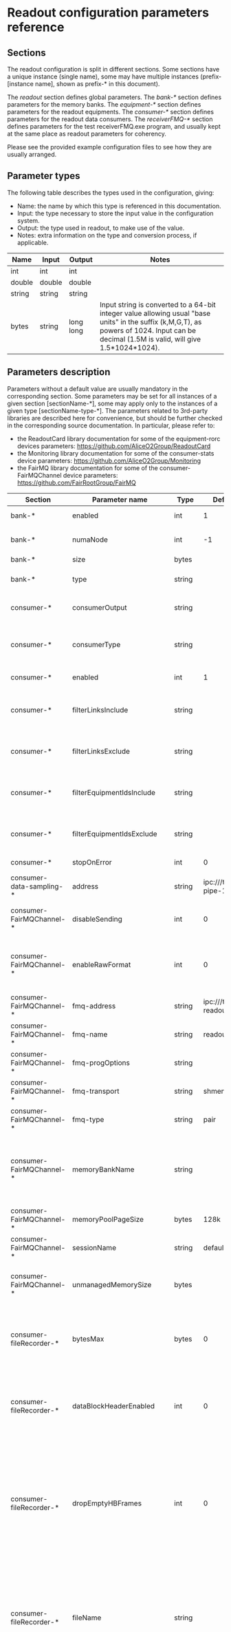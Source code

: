 # Readout configuration parameters reference

## Sections
The readout configuration is split in different sections. Some sections have a unique instance (single name), some may have multiple instances (prefix-[instance name], shown as prefix-\* in this document).

The *readout* section defines global parameters.
The *bank-\** section defines parameters for the memory banks.
The *equipment-\** section defines parameters for the readout equipments.
The *consumer-\** section defines parameters for the readout data consumers.
The *receiverFMQ-\** section defines parameters for the test receiverFMQ.exe program, and usually kept at the same place as readout parameters for coherency.

Please see the provided example configuration files to see how they are usually arranged.

## Parameter types

The following table describes the types used in the configuration, giving:
- Name: the name by which this type is referenced in this documentation.
- Input: the type necessary to store the input value in the configuration system.
- Output: the type used in readout, to make use of the value.
- Notes: extra information on the type and conversion process, if applicable.

| Name| Input | Output | Notes |
| -- | -- | -- | -- |
| int | int | int | |
| double | double | double | |
| string | string | string | |
| bytes | string | long long | Input string is converted to a 64-bit integer value allowing usual "base units" in the suffix (k,M,G,T), as powers of 1024. Input can be decimal (1.5M is valid, will give 1.5\*1024\*1024). |

## Parameters description

Parameters without a default value are usually mandatory in the corresponding section.
Some parameters may be set for all instances of a given section [sectionName-\*], some may apply only to the instances of a given type [sectionName-type-\*].
The parameters related to 3rd-party libraries are described here for convenience, but should be further checked in the corresponding source documentation. In particular, please refer to:
- the ReadoutCard library documentation for some of the equipment-rorc devices parameters: https://github.com/AliceO2Group/ReadoutCard
- the Monitoring library documentation for some of the consumer-stats device parameters: https://github.com/AliceO2Group/Monitoring
- the FairMQ library documentation for some of the consumer-FairMQChannel device parameters: https://github.com/FairRootGroup/FairMQ

| Section | Parameter name  | Type | Default value | Description |
|--|--|--|--|--|
| bank-* | enabled | int | 1 | Enable (1) or disable (0) the memory bank. | 
| bank-* | numaNode | int | -1| Numa node where memory should be allocated. -1 means unspecified (system will choose). | 
| bank-* | size | bytes | | Size of the memory bank, in bytes. | 
| bank-* | type | string| | Support used to allocate memory. Possible values: malloc, MemoryMappedFile. | 
| consumer-* | consumerOutput | string |  | Name of the consumer where the output of this consumer (if any) should be pushed. | 
| consumer-* | consumerType | string |  | The type of consumer to be instanciated. One of:stats, FairMQDevice, DataSampling, FairMQChannel, fileRecorder, checker, processor, tcp. | 
| consumer-* | enabled | int | 1 | Enable (value=1) or disable (value=0) the consumer. | 
| consumer-* | filterLinksInclude | string |  | Defines a filter based on link ids. Only data belonging to the links in this list (coma separated values) are accepted. If empty, all link ids are fine. |
| consumer-* | filterLinksExclude | string |  | Defines a filter based on link ids. All data belonging to the links in this list (coma separated values) are rejected. |
| consumer-* | filterEquipmentIdsInclude | string |  | Defines a filter based on equipment ids. Only data belonging to the equipment ids in this list (coma separated values) are accepted. If empty, all equipment ids are fine. |
| consumer-* | filterEquipmentIdsExclude | string |  | Defines a filter based on equipment ids. All data belonging to the equipment in this list (coma separated values) are rejected. |
| consumer-* | stopOnError | int | 0 | If 1, readout will stop automatically on consumer error. | 
| consumer-data-sampling-* | address | string | ipc:///tmp/readout-pipe-1 | Address of the data sampling. | 
| consumer-FairMQChannel-* | disableSending | int | 0 | If set, no data is output to FMQ channel. Used for performance test to create FMQ shared memory segment without pushing the data. | 
| consumer-FairMQChannel-* | enableRawFormat | int | 0 | If 0, data is pushed 1 STF header + 1 part per HBF. If 1, data is pushed in raw format without STF headers, 1 FMQ message per data page. If 2, format is 1 STF header + 1 part per data page.| 
| consumer-FairMQChannel-* | fmq-address | string | ipc:///tmp/pipe-readout | Address of the FMQ channel. Depends on transportType. c.f. FairMQ::FairMQChannel.h | 
| consumer-FairMQChannel-* | fmq-name | string | readout | Name of the FMQ channel. c.f. FairMQ::FairMQChannel.h | 
| consumer-FairMQChannel-* | fmq-progOptions | string |  | Additional FMQ program options parameters, as a comma-separated list of key=value pairs. | 
| consumer-FairMQChannel-* | fmq-transport | string | shmem | Name of the FMQ transport. Typically: zeromq or shmem. c.f. FairMQ::FairMQChannel.h | 
| consumer-FairMQChannel-* | fmq-type | string | pair | Type of the FMQ channel. Typically: pair. c.f. FairMQ::FairMQChannel.h | 
| consumer-FairMQChannel-* | memoryBankName | string |  | Name of the memory bank to crete (if any) and use. This consumer has the special property of being able to provide memory banks to readout, as the ones defined in bank-*. It creates a memory region optimized for selected transport and to be used for readout device DMA. | 
| consumer-FairMQChannel-* | memoryPoolPageSize | bytes | 128k | c.f. same parameter in bank-*. | configuration 
| consumer-FairMQChannel-* | sessionName | string | default | Name of the FMQ session. c.f. FairMQ::FairMQChannel.h | 
| consumer-FairMQChannel-* | unmanagedMemorySize | bytes |  | Size of the memory region to be created. c.f. FairMQ::FairMQUnmanagedRegion.h. If not set, no special FMQ memory region is created. | 
| consumer-fileRecorder-* | bytesMax | bytes | 0 | Maximum number of bytes to write to each file. Data pages are never truncated, so if writing the full page would exceed this limit, no data from that page is written at all and file is closed. If zero (default), no maximum size set.| 
| consumer-fileRecorder-* | dataBlockHeaderEnabled | int | 0 | Enable (1) or disable (0) the writing to file of the internal readout header (Readout DataBlock.h) between the data pages, to easily navigate through the file without RDH decoding. If disabled, the raw data pages received from CRU are written without further formatting. | 
| consumer-fileRecorder-* | dropEmptyHBFrames | int | 0 | If 1, memory pages are scanned and empty HBframes are discarded, i.e. couples of packets which contain only RDH, the first one with pagesCounter=0 and the second with stop bit set. This setting does not change the content of in-memory data pages, other consumers would still get full data pages with empty packets. This setting is meant to reduce the amount of data recorded for continuous detectors in triggered mode.| 
| consumer-fileRecorder-* | fileName | string | | Path to the file where to record data. The following variables are replaced at runtime: ${XXX} -> get variable XXX from environment, %t -> unix timestamp (seconds since epoch), %T -> formatted date/time, %i -> equipment ID of each data chunk (used to write data from different equipments to different output files), %l -> link ID (used to write data from different links to different output files). | 
| consumer-fileRecorder-* | filesMax | int | 1 | If 1 (default), file splitting is disabled: file is closed whenever a limit is reached on a given recording stream. Otherwise, file splitting is enabled: whenever the current file reaches a limit, it is closed an new one is created (with an incremental name). If <=0, an unlimited number of incremental chunks can be created. If non-zero, it defines the maximum number of chunks. The file name is suffixed with chunk number (by default, ".001, .002, ..." at the end of the file name. One may use "%c" in the file name to define where this incremental file counter is printed. | 
| consumer-fileRecorder-* | pagesMax | int | 0 | Maximum number of data pages accepted by recorder. If zero (default), no maximum set.| 
| consumer-processor-* | ensurePageOrder | int | 0 | If set, ensures that data pages goes out of the processing pool in same order as input (which is not guaranteed with multithreading otherwise). This option adds latency. | 
| consumer-processor-* | libraryPath | string | | Path to the library file providing the processBlock() function to be used. | 
| consumer-processor-* | numberOfThreads | int | 1 | Number of threads running the processBlock() function in parallel. | 
| consumer-processor-* | threadIdleSleepTime | int | 1000 | Sleep time (microseconds) of inactive thread, before polling for next data. | 
| consumer-processor-* | threadInputFifoSize | int | 10 | Size of input FIFO, where pending data are waiting to be processed. | 
| consumer-rdma-* | host | string | localhost | Remote server IP name to connect to. | 
| consumer-rdma-* | port | int | 10001 | Remote server TCP port number to connect to. | 
| consumer-stats-* | consoleUpdate | int | 0 | If non-zero, periodic updates also output on the log console (at rate defined in monitoringUpdatePeriod). If zero, periodic log output is disabled. | 
| consumer-stats-* | monitoringEnabled | int | 0 | Enable (1) or disable (0) readout monitoring. | 
| consumer-stats-* | monitoringUpdatePeriod | double | 10 | Period of readout monitoring updates, in seconds. | 
| consumer-stats-* | monitoringURI | string | | URI to connect O2 monitoring service. c.f. o2::monitoring. | 
| consumer-stats-* | processMonitoringInterval | int | 0 | Period of process monitoring updates (O2 standard metrics). If zero (default), disabled.| 
| consumer-tcp-* | host | string | localhost | Remote server IP name to connect to. | 
| consumer-tcp-* | ncx | int | 1 | Number of parallel streams (and threads) to use. The port number specified in 'port' parameter will be increased by 1 for each extra connection. | 
| consumer-tcp-* | port | int | 10001 | Remote server TCP port number to connect to. | 
| equipment-* | blockAlign | bytes | 2M | Alignment of the beginning of the big memory block from which the pool is created. Pool will start at a multiple of this value. Each page will then begin at a multiple of memoryPoolPageSize from the beginning of big block. | 
| equipment-* | consoleStatsUpdateTime | double | 0 | If set, number of seconds between printing statistics on console. | 
| equipment-* | debugFirstPages | int | 0 | If set, print debug information for first (given number of) data pages readout. | 
| equipment-* | disableOutput | int | 0 | If non-zero, data generated by this equipment is discarded immediately and is not pushed to output fifo of readout thread. Used for testing. | 
| equipment-* | enabled | int | 1 | Enable (value=1) or disable (value=0) the equipment. | 
| equipment-* | equipmentType | string |  | The type of equipment to be instanciated. One of: dummy, rorc, cruEmulator | 
| equipment-* | firstPageOffset | bytes | | Offset of the first page, in bytes from the beginning of the memory pool. If not set (recommended), will start at memoryPoolPageSize (one free page is kept before the first usable page for readout internal use). | 
| equipment-* | id | int| | Optional. Number used to identify equipment (used e.g. in file recording). Range 1-65535.| 
| equipment-* | idleSleepTime | int | 200 | Thread idle sleep time, in microseconds. | 
| equipment-* | memoryBankName | string | | Name of bank to be used. By default, it uses the first available bank declared. | 
| equipment-* | memoryPoolNumberOfPages | int | | Number of pages to be created for this equipment, taken from the chosen memory bank. The bank should have enough free space to accomodate (memoryPoolNumberOfPages + 1) * memoryPoolPageSize bytes. | 
| equipment-* | memoryPoolPageSize | bytes | | Size of each memory page to be created. Some space might be kept in each page for internal readout usage. | 
| equipment-* | name | string| | Name used to identify this equipment (in logs). By default, it takes the name of the configuration section, equipment-xxx | 
| equipment-* | outputFifoSize | int | -1 | Size of output fifo (number of pages). If -1, set to the same value as memoryPoolNumberOfPages (this ensures that nothing can block the equipment while there are free pages). | 
| equipment-* | rdhCheckEnabled | int | 0 | If set, data pages are parsed and RDH headers checked. Errors are reported in logs. | 
| equipment-* | rdhDumpEnabled | int | 0 | If set, data pages are parsed and RDH headers summary printed. Setting a negative number will print only the first N RDH.| 
| equipment-* | rdhDumpErrorEnabled | int | 1 | If set, a log message is printed for each RDH header error found.| 
| equipment-* | rdhDumpWarningEnabled | int | 0 | If set, a log message is printed for each RDH header warning found.| 
| equipment-* | rdhUseFirstInPageEnabled | int | 0 | If set, the first RDH in each data page is used to populate readout headers (e.g. linkId).| 
| equipment-* | stopOnError | int | 0 | If 1, readout will stop automatically on equipment error. | 
| equipment-* | TFperiod | int | 256 | Duration of a timeframe, in number of LHC orbits. | 
| equipment-cruemulator-* | cruBlockSize | int | 8192 | Size of a RDH block. | 
| equipment-cruemulator-* | EmptyHbRatio | double | 0 | Fraction of empty HBframes, to simulate triggered detectors. | 
| equipment-cruemulator-* | feeId | int | 0 | Front-End Electronics Id, used for FEE Id field in RDH. | 
| equipment-cruemulator-* | HBperiod | int | 1 | Interval between 2 HeartBeat triggers, in number of LHC orbits. | 
| equipment-cruemulator-* | linkId | int | 0 | Id of first link. If numberOfLinks>1, ids will range from linkId to linkId+numberOfLinks-1. | 
| equipment-cruemulator-* | maxBlocksPerPage | int | 0 | [obsolete- not used]. Maximum number of blocks per page. | 
| equipment-cruemulator-* | numberOfLinks | int | 1 | Number of GBT links simulated by equipment. | 
| equipment-cruemulator-* | PayloadSize | int | 64k | Maximum payload size for each trigger. Actual size is randomized, and then split in a number of (cruBlockSize) packets. | 
| equipment-dummy-* | eventMaxSize | bytes | 128k | Maximum size of randomly generated event. | 
| equipment-dummy-* | eventMinSize | bytes | 128k | Minimum size of randomly generated event. | 
| equipment-dummy-* | fillData | int | 0 | Pattern used to fill data page: (0) no pattern used, data page is left untouched, with whatever values were in memory (1) incremental byte pattern (2) incremental word pattern, with one random word out of 5. | 
| equipment-player-* | autoChunk | int | 0 | When set, the file is replayed once, and cut automatically in data pages compatible with memory bank settings and RDH information. In this mode the preLoad and fillPage options have no effect. | 
| equipment-player-* | autoChunkLoop | int | 0 | When set, the file is replayed in loops. Trigger orbit counter in RDH are modified for iterations after the first one, so that they keep increasing. | 
| equipment-player-* | filePath | string | | Path of file containing data to be injected in readout. | 
| equipment-player-* | fillPage | int | 1 | If 1, content of data file is copied multiple time in each data page until page is full (or almost full: on the last iteration, there is no partial copy if remaining space is smaller than full file size). If 0, data file is copied exactly once in each data page. | 
| equipment-player-* | preLoad | int | 1 | If 1, data pages preloaded with file content on startup. If 0, data is copied at runtime. | 
| equipment-rorc-* | cardId | string | | ID of the board to be used. Typically, a PCI bus device id. c.f. AliceO2::roc::Parameters. | 
| equipment-rorc-* | channelNumber | int | 0 | Channel number of the board to be used. Typically 0 for CRU, or 1-6 for CRORC. c.f. AliceO2::roc::Parameters. | 
| equipment-rorc-* | cleanPageBeforeUse | int | 0 | If set, data pages are filled with zero before being given for writing by device. Slow, but usefull to readout incomplete pages (driver currently does not return correctly number of bytes written in page. | 
| equipment-rorc-* | dataSource | string | Internal | This parameter selects the data source used by ReadoutCard, c.f. AliceO2::roc::Parameters. It can be for CRU one of Fee, Ddg, Internal and for CRORC one of Fee, SIU, DIU, Internal. | 
| equipment-rorc-* | debugStatsEnabled | int | 0 | If set, enable extra statistics about internal buffers status. (printed to stdout when stopping) | 
| equipment-rorc-* | firmwareCheckEnabled | int | 1 | If set, RORC driver checks compatibility with detected firmware. Use 0 to bypass this check (eg new fw version not yet recognized by ReadoutCard version). | 
| equipment-zmq-* | address | string | | Address of remote server to connect, eg tcp://remoteHost:12345. | 
| equipment-zmq-* | timeframeClientUrl | string | | The address to be used to retrieve current timeframe. When set, data is published only once for each TF id published by remote server. | 
| readout | aggregatorSliceTimeout | double | 0 | When set, slices (groups) of pages are flushed if not updated after given timeout (otherwise closed only on beginning of next TF, or on stop). | 
| readout | aggregatorStfTimeout | double | 0 | When set, subtimeframes are buffered until timeout (otherwise, sent immediately and independently for each data source). | 
| readout | disableAggregatorSlicing | int | 0 | When set, the aggregator slicing is disabled, data pages are passed through without grouping/slicing. | 
| readout | exitTimeout | double | -1 | Time in seconds after which the program exits automatically. -1 for unlimited. | 
| readout | flushEquipmentTimeout | double | 1 | Time in seconds to wait for data once the equipments are stopped. 0 means stop immediately. | 
| readout | logbookApiToken | string | | The token to be used for the logbook API. | 
| readout | logbookEnabled | int | 0 | When set, the logbook is enabled and populated with readout stats at runtime. | 
| readout | logbookUpdateInterval | int | 30 | Amount of time (in seconds) between logbook publish updates. | 
| readout | logbookUrl | string | | The address to be used for the logbook API. | 
| readout | memoryPoolStatsEnabled | int | 0 | Global debugging flag to enable statistics on memory pool usage (printed to stdout when pool released). | 
| readout | rate | double | -1 | Data rate limit, per equipment, in Hertz. -1 for unlimited. | 
| readout | timeframeServerUrl | string | | The address to be used to publish current timeframe, e.g. to be used as reference clock for other readout instances. | 
| receiverFMQ | channelAddress | string | ipc:///tmp/pipe-readout | c.f. parameter with same name in consumer-FairMQchannel-* | 
| receiverFMQ | channelName | string | readout | c.f. parameter with same name in consumer-FairMQchannel-* | 
| receiverFMQ | channelType | string | pair | c.f. parameter with same name in consumer-FairMQchannel-* | 
| receiverFMQ | decodingMode | string | none | Decoding mode of the readout FMQ output stream. Possible values: none (no decoding), stfHbf, stfSuperpage | 
| receiverFMQ | dumpRDH | int | 0 | When set, the RDH of data received are printed (needs decodingMode=readout).| 
| receiverFMQ | dumpTF | int | 0 | When set, a message is printed when a new timeframe is received. If the value is bigger than one, this specifies a periodic interval between TF print after the first one. (e.g. 100 would print TF 1, 100, 200, etc). | 
| receiverFMQ | dumpSTF | int | 0 | When set, the STF header of data received are printed (needs decodingMode=stfHbf).|
| receiverFMQ | transportType | string | shmem | c.f. parameter with same name in consumer-FairMQchannel-* | 
